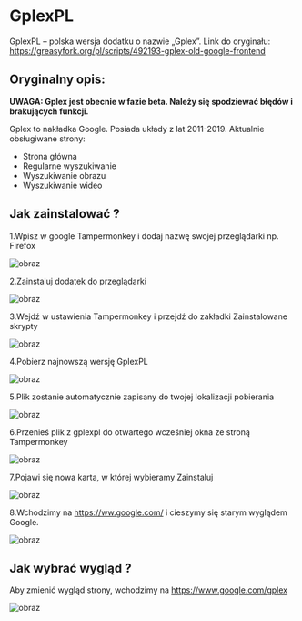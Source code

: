# GplexPL
GplexPL – polska wersja dodatku o nazwie „Gplex”. 
Link do oryginału: https://greasyfork.org/pl/scripts/492193-gplex-old-google-frontend
## Oryginalny opis:
<b>UWAGA: Gplex jest obecnie w fazie beta. Należy się spodziewać błędów i brakujących funkcji.</b>

Gplex to nakładka Google. Posiada układy z lat 2011-2019. Aktualnie obsługiwane strony:

- Strona główna
- Regularne wyszukiwanie
- Wyszukiwanie obrazu
- Wyszukiwanie wideo 

## Jak zainstalować ?

1.Wpisz w google Tampermonkey i dodaj nazwę swojej przeglądarki np. Firefox

![obraz](https://github.com/user-attachments/assets/29c9f91d-6599-48d1-8c6f-fc62359f4506)

2.Zainstaluj dodatek do przeglądarki

![obraz](https://github.com/user-attachments/assets/a6b01490-c645-48d5-a239-662ed0d7a2ac)

3.Wejdź w ustawienia Tampermonkey i przejdź do zakładki Zainstalowane skrypty

![obraz](https://github.com/user-attachments/assets/d7d64de2-a086-42de-ad1a-f601d5f6108d)

4.Pobierz najnowszą wersję GplexPL

![obraz](https://github.com/user-attachments/assets/51fe8561-400a-4e19-bce7-60742dfaa99d)

5.Plik zostanie automatycznie zapisany do twojej lokalizacji pobierania

![obraz](https://github.com/user-attachments/assets/bc91f531-6874-4385-8953-706541ef6b4b)

6.Przenieś plik z gplexpl do otwartego wcześniej okna ze stroną Tampermonkey

![obraz](https://github.com/user-attachments/assets/56fa2a7b-df5f-489b-8a8a-8683617acffe)

7.Pojawi się nowa karta, w której wybieramy Zainstaluj

![obraz](https://github.com/user-attachments/assets/8f59d810-07c7-424c-a18f-ea6a971c2935)

8.Wchodzimy na https://ww.google.com/ i cieszymy się starym wyglądem Google.

![obraz](https://github.com/user-attachments/assets/5b95ae3a-85cd-46c8-ae4a-1c199fb99c72)


## Jak wybrać wygląd ?
Aby zmienić wygląd strony, wchodzimy na https://www.google.com/gplex

![obraz](https://github.com/user-attachments/assets/f4d3610b-2b48-4594-8d33-f608b44085e9)
